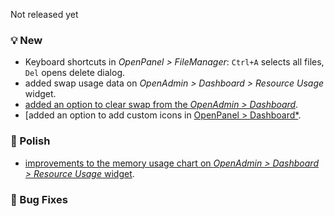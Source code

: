 Not released yet


### 💡 New
- Keyboard shortcuts in *OpenPanel > FileManager*: `Ctrl+A` selects all files, `Del` opens delete dialog.
- added swap usage data on *OpenAdmin > Dashboard > Resource Usage* widget.
- [added an option to clear swap from the *OpenAdmin > Dashboard*](https://i.postimg.cc/q7bB10KL/clear-sw-ap-openamdin.gif).
- [added an option to add custom icons in [OpenPanel > Dashboard*](https://i.postimg.cc/x9PLb11V/2025-06-11-13-37.png).

### 💅 Polish
- [improvements to the memory usage chart on *OpenAdmin > Dashboard > Resource Usage* widget](https://i.postimg.cc/nZnxLQxF/2025-06-11-11-44.png).

### 🐛 Bug Fixes
